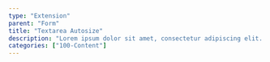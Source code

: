 ```yaml
---
type: "Extension"
parent: "Form"
title: "Textarea Autosize"
description: "Lorem ipsum dolor sit amet, consectetur adipiscing elit. Nunc tempus laoreet leo sit amet iaculis."
categories: ["100-Content"]
---
```


<demo>
  <demovanilla src="inline/extension/form/textarea-autosize">
  </demovanilla>
</demo>
